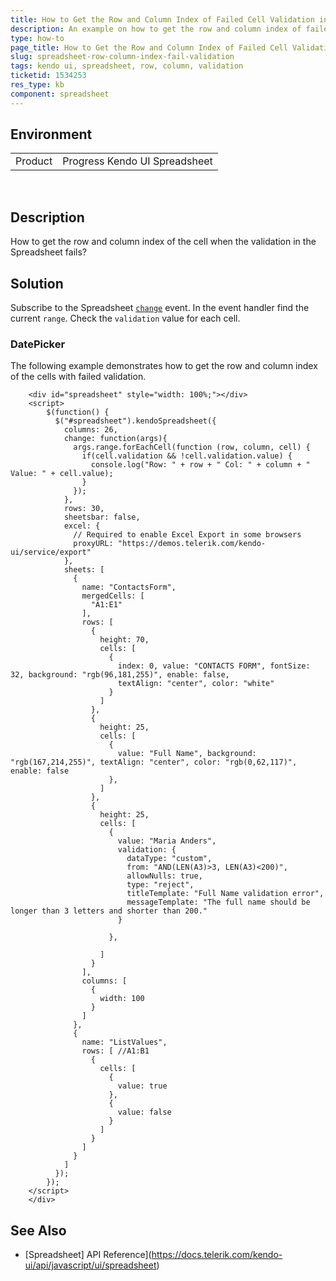 ```yaml
---
title: How to Get the Row and Column Index of Failed Cell Validation in Spreadsheet
description: An example on how to get the row and column index of failed cell validation in Spreadsheet.
type: how-to
page_title: How to Get the Row and Column Index of Failed Cell Validation in Spreadsheet - Kendo UI Tooltip for jQuery
slug: spreadsheet-row-column-index-fail-validation
tags: kendo ui, spreadsheet, row, column, validation
ticketid: 1534253
res_type: kb
component: spreadsheet
---
```


## Environment

<table>
 <tr>
  <td>Product</td>
  <td>Progress Kendo UI Spreadsheet</td>
 </tr>
</table>
 

## Description

How to get the row and column index of the cell when the validation in the Spreadsheet fails?

## Solution

Subscribe to the Spreadsheet [`change`](/api/javascript/ui/spreadsheet/events/change) event. In the event handler find the current `range`. Check the `validation` value for each cell.

### DatePicker

The following example demonstrates how to get the row and column index of the cells with failed validation.

```dojo
    <div id="spreadsheet" style="width: 100%;"></div>
    <script>
        $(function() {
          $("#spreadsheet").kendoSpreadsheet({
            columns: 26,
            change: function(args){
              args.range.forEachCell(function (row, column, cell) {
                if(cell.validation && !cell.validation.value) {
                  console.log("Row: " + row + " Col: " + column + " Value: " + cell.value);
                }
              });
            },
            rows: 30,
            sheetsbar: false,
            excel: {
              // Required to enable Excel Export in some browsers
              proxyURL: "https://demos.telerik.com/kendo-ui/service/export"
            },
            sheets: [
              {
                name: "ContactsForm",
                mergedCells: [
                  "A1:E1"
                ],
                rows: [
                  {
                    height: 70,
                    cells: [
                      {
                        index: 0, value: "CONTACTS FORM", fontSize: 32, background: "rgb(96,181,255)", enable: false,
                        textAlign: "center", color: "white"
                      }
                    ]
                  },
                  {
                    height: 25,
                    cells: [
                      {
                        value: "Full Name", background: "rgb(167,214,255)", textAlign: "center", color: "rgb(0,62,117)", enable: false
                      },                    
                    ]
                  },
                  {
                    height: 25,
                    cells: [
                      {
                        value: "Maria Anders",
                        validation: {
                          dataType: "custom",
                          from: "AND(LEN(A3)>3, LEN(A3)<200)",
                          allowNulls: true,
                          type: "reject",
                          titleTemplate: "Full Name validation error",
                          messageTemplate: "The full name should be longer than 3 letters and shorter than 200."
                        }

                      },

                    ]
                  }
                ],
                columns: [
                  {
                    width: 100
                  }
                ]
              },
              {
                name: "ListValues",
                rows: [ //A1:B1
                  {
                    cells: [
                      {
                        value: true
                      },
                      {
                        value: false
                      }
                    ]
                  }
                ]
              }
            ]
          });
        });
    </script>
    </div>
```

## See Also

* [Spreadsheet] API Reference](https://docs.telerik.com/kendo-ui/api/javascript/ui/spreadsheet)
